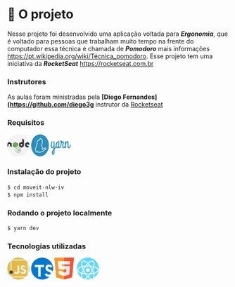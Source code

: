 
# 📝 O projeto

Nesse projeto foi desenvolvido uma aplicação voltada para ***Ergonomia***, que é voltado para pessoas que trabalham muito tempo na frente do computador
essa técnica é chamada de ***Pomodoro*** mais informações https://pt.wikipedia.org/wiki/Técnica_pomodoro. Esse projeto tem uma iniciativa da ***RocketSeat***
https://rocketseat.com.br 

###  Instrutores

As aulas foram ministradas pela **[Diego Fernandes](https://github.com/diego3g** instrutor da [Rocketseat](https://rocketseat.com.br/)

### Requisitos

<img src="https://github.com/Sh4kaa/Moveit-NLW-IV/blob/main/icons-readme/nodejs.svg" width="50px" height="50px" title="nodejs"/> <img src="https://github.com/Sh4kaa/Moveit-NLW-IV/blob/main/icons-readme/yarn.png" width="90px" height="50px" title="yarn"/> 


### Instalação do projeto

```sh
$ cd moveit-nlw-iv
$ npm install
```

### Rodando o projeto localmente

```sh
$ yarn dev
```

### Tecnologias utilizadas

<img src="https://github.com/Sh4kaa/Moveit-NLW-IV/blob/main/icons-readme/javascript.svg" width="50px" height="50px"/> <img src="https://github.com/Sh4kaa/Moveit-NLW-IV/blob/main/icons-readme/typescript.svg" width="50px" height="50px"/><img src="https://github.com/Sh4kaa/Moveit-NLW-IV/blob/main/icons-readme/html5.svg" width="50px" height="50px"/>  <img src="https://github.com/Sh4kaa/Moveit-NLW-IV/blob/main/icons-readme/react.svg" width="50px" height="50px"/>
